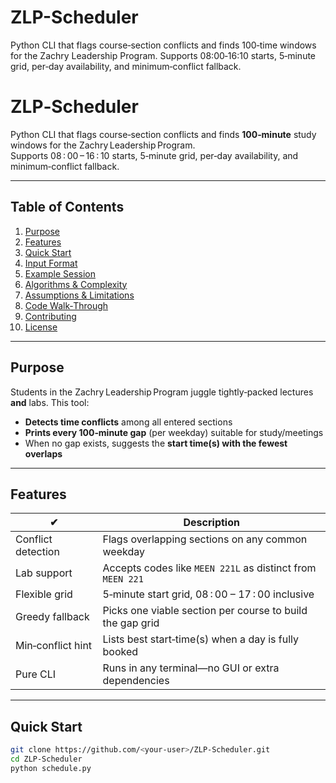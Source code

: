 # ZLP-Scheduler
Python CLI that flags course‑section conflicts and finds 100‑time windows for the Zachry Leadership Program. Supports 08:00‑16:10 starts, 5‑minute grid, per‑day availability, and minimum‑conflict fallback.
# ZLP‑Scheduler

Python CLI that flags course‑section conflicts and finds **100‑minute** study
windows for the Zachry Leadership Program.  
Supports 08 : 00 – 16 : 10 starts, 5‑minute grid, per‑day availability, and
minimum‑conflict fallback.

---

## Table of Contents
1. [Purpose](#purpose)
2. [Features](#features)
3. [Quick Start](#quick-start)
4. [Input Format](#input-format)
5. [Example Session](#example-session)
6. [Algorithms & Complexity](#algorithms--complexity)
7. [Assumptions & Limitations](#assumptions--limitations)
8. [Code Walk‑Through](#code-walk-through)
9. [Contributing](#contributing)
10. [License](#license)

---

## Purpose
Students in the Zachry Leadership Program juggle tightly‑packed lectures **and**
labs. This tool:

* **Detects time conflicts** among all entered sections  
* **Prints every 100‑minute gap** (per weekday) suitable for study/meetings  
* When no gap exists, suggests the **start time(s) with the fewest overlaps**

---

## Features
| ✔ | Description |
|---|-------------|
| Conflict detection | Flags overlapping sections on any common weekday |
| Lab support | Accepts codes like `MEEN 221L` as distinct from `MEEN 221` |
| Flexible grid | 5‑minute start grid, 08 : 00 – 17 : 00 inclusive |
| Greedy fallback | Picks one viable section per course to build the gap grid |
| Min‑conflict hint | Lists best start‑time(s) when a day is fully booked |
| Pure CLI | Runs in any terminal—no GUI or extra dependencies |

---

## Quick Start
```bash
git clone https://github.com/<your‑user>/ZLP-Scheduler.git
cd ZLP-Scheduler
python schedule.py
